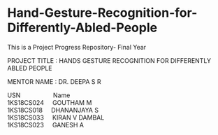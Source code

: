 # Hand-Gesture-Recognition-for-Differently-Abled-People
This is a Project Progress Repository- Final Year

PROJECT TITLE : HANDS GESTURE RECOGNITION FOR DIFFERENTLY ABLED PEOPLE

MENTOR NAME : DR. DEEPA S R

USN      &nbsp; &nbsp; &nbsp; &nbsp; &nbsp; &nbsp; &nbsp; &nbsp; &nbsp;    Name <br />
1KS18CS024   &nbsp; &nbsp;   GOUTHAM M <br />
1KS18CS018   &nbsp; &nbsp;   DHANANJAYA S <br />
1KS18CS033   &nbsp; &nbsp;   KIRAN V DAMBAL <br />
1KS18CS023   &nbsp; &nbsp;   GANESH A <br />





